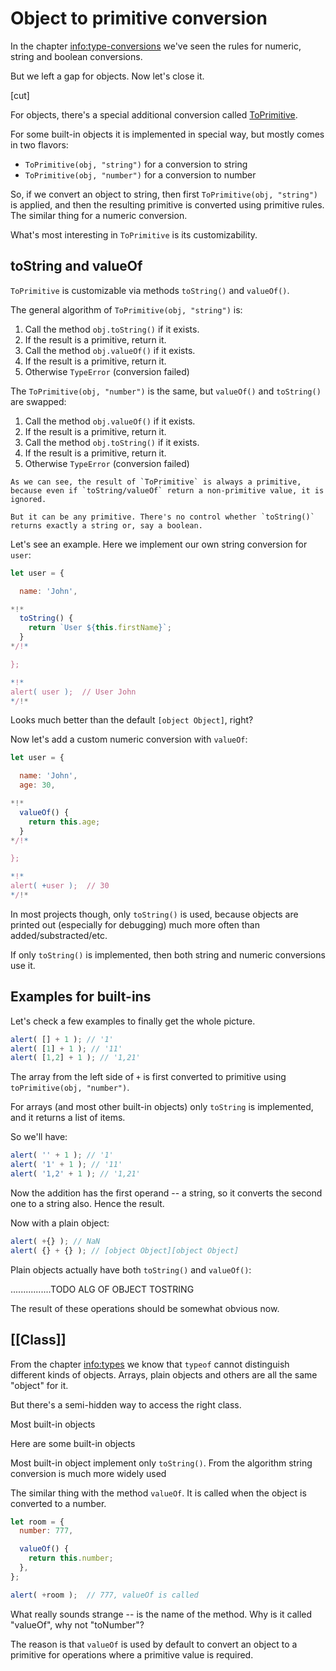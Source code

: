 
# Object to primitive conversion

In the chapter <info:type-conversions> we've seen the rules for numeric, string and boolean conversions.

But we left a gap for objects. Now let's close it.

[cut]

For objects, there's a special additional conversion called [ToPrimitive](https://tc39.github.io/ecma262/#sec-toprimitive).

For some built-in objects it is implemented in special way, but mostly comes in two flavors:

- `ToPrimitive(obj, "string")` for a conversion to string
- `ToPrimitive(obj, "number")` for a conversion to number

So, if we convert an object to string, then first `ToPrimitive(obj, "string")` is applied, and then the resulting primitive is converted using primitive rules. The similar thing for a numeric conversion.

What's most interesting in `ToPrimitive` is its customizability.

## toString and valueOf

`ToPrimitive` is customizable via methods `toString()` and `valueOf()`.

The general algorithm of `ToPrimitive(obj, "string")` is:


1. Call the method `obj.toString()` if it exists.
2. If the result is a primitive, return it.
3. Call the method `obj.valueOf()` if it exists.
4. If the result is a primitive, return it.
5. Otherwise `TypeError` (conversion failed)


The `ToPrimitive(obj, "number")` is the same, but `valueOf()` and `toString()` are swapped:

1. Call the method `obj.valueOf()` if it exists.
2. If the result is a primitive, return it.
3. Call the method `obj.toString()` if it exists.
4. If the result is a primitive, return it.
5. Otherwise `TypeError` (conversion failed)

```smart header="ToPrimitive returns a primitive"
As we can see, the result of `ToPrimitive` is always a primitive, because even if `toString/valueOf` return a non-primitive value, it is ignored.

But it can be any primitive. There's no control whether `toString()` returns exactly a string or, say a boolean.
```

Let's see an example. Here we implement our own string conversion for `user`:

```js run
let user = {

  name: 'John',

*!*
  toString() {
    return `User ${this.firstName}`;
  }
*/!*

};

*!*
alert( user );  // User John
*/!*
```

Looks much better than the default `[object Object]`, right?


Now let's add a custom numeric conversion with `valueOf`:

```js run
let user = {

  name: 'John',
  age: 30,

*!*
  valueOf() {
    return this.age;
  }
*/!*

};

*!*
alert( +user );  // 30
*/!*
```

In most projects though, only `toString()` is used, because objects are printed out (especially for debugging) much more often than added/substracted/etc.

If only `toString()` is implemented, then both string and numeric conversions use it.

## Examples for built-ins

Let's check a few examples to finally get the whole picture.

```js run
alert( [] + 1 ); // '1'
alert( [1] + 1 ); // '11'
alert( [1,2] + 1 ); // '1,21'
```

The array from the left side of `+` is first converted to primitive using `toPrimitive(obj, "number")`.

For arrays (and most other built-in objects) only `toString` is implemented, and it returns a list of items.

So we'll have:

```js 
alert( '' + 1 ); // '1'
alert( '1' + 1 ); // '11'
alert( '1,2' + 1 ); // '1,21'
```

Now the addition has the first operand -- a string, so it converts the second one to a string also. Hence the result.

Now with a plain object:

```js run
alert( +{} ); // NaN
alert( {} + {} ); // [object Object][object Object]
```

Plain objects actually have both `toString()` and `valueOf()`:

................TODO ALG OF OBJECT TOSTRING

The result of these operations should be somewhat obvious now.






## [[Class]]

From the chapter <info:types> we know that `typeof` cannot distinguish different kinds of objects. Arrays, plain objects and others are all the same "object" for it.

But there's a semi-hidden way to access the right class.

Most built-in objects 




Here are some built-in objects

Most built-in object implement only `toString()`. From the algorithm string conversion is much more widely used






The similar thing with the method `valueOf`. It is called when the object is converted to a number.

```js run
let room = {
  number: 777,

  valueOf() {
    return this.number; 
  },
};

alert( +room );  // 777, valueOf is called
```

What really sounds strange -- is the name of the method. Why is it called "valueOf", why not "toNumber"?

The reason is that `valueOf` is used by default to convert an object to a primitive for operations where a primitive value is required.




